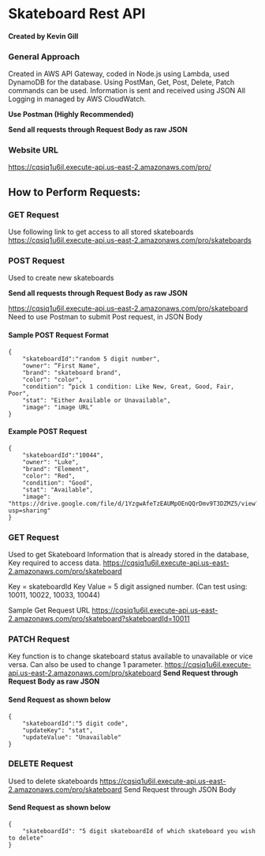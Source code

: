 # Skateboard Rest API
#### Created by Kevin Gill

### General Approach
Created in AWS API Gateway, coded in Node.js using Lambda, used DynamoDB for the database.
Using PostMan, Get, Post, Delete, Patch commands can be used. Information is sent and received using JSON
All Logging in managed by AWS CloudWatch.

**Use Postman (Highly Recommended)**

**Send all requests through Request Body as raw JSON**

### Website URL
https://cqsiq1u6il.execute-api.us-east-2.amazonaws.com/pro/


## How to Perform Requests:

### GET Request
Use following link to get access to all stored skateboards
https://cqsiq1u6il.execute-api.us-east-2.amazonaws.com/pro/skateboards

### POST Request
Used to create new skateboards

**Send all requests through Request Body as raw JSON**

https://cqsiq1u6il.execute-api.us-east-2.amazonaws.com/pro/skateboard
Need to use Postman to submit Post request, in JSON Body

#### Sample POST Request Format
```
{
    "skateboardId":"random 5 digit number",
    "owner": “First Name",
    "brand": "skateboard brand",
    "color": "color",
    "condition": “pick 1 condition: Like New, Great, Good, Fair, Poor",
    "stat": "Either Available or Unavailable",
    "image": "image URL"
}        
```

#### Example POST Request
```
{
    "skateboardId":"10044",
    "owner": "Luke",
    "brand": "Element",
    "color": "Red",
    "condition": "Good",
    "stat": "Available",
    "image": "https://drive.google.com/file/d/1YzgwAfeTzEAUMpOEnQQrDmv9T3DZMZ5/view?usp=sharing"
}        
```
### GET Request
Used to get Skateboard Information that is already stored in the database, Key required to access data. 
https://cqsiq1u6il.execute-api.us-east-2.amazonaws.com/pro/skateboard

Key = skateboardId
Key Value = 5 digit assigned number. (Can test using: 10011, 10022, 10033, 10044)

Sample Get Request URL
https://cqsiq1u6il.execute-api.us-east-2.amazonaws.com/pro/skateboard?skateboardId=10011


### PATCH Request
Key function is to change skateboard status available to unavailable or vice versa. Can also be used to change 1 parameter.
https://cqsiq1u6il.execute-api.us-east-2.amazonaws.com/pro/skateboard
**Send Request through Request Body as raw JSON**


#### Send Request as shown below 
```
{
    "skateboardId":"5 digit code",
    "updateKey": "stat",
    "updateValue": "Unavailable"
}
```
### DELETE Request
Used to delete skateboards
https://cqsiq1u6il.execute-api.us-east-2.amazonaws.com/pro/skateboard
Send Request through JSON Body

#### Send Request as shown below 
```
{
    "skateboardId": "5 digit skateboardId of which skateboard you wish to delete"
}
```

